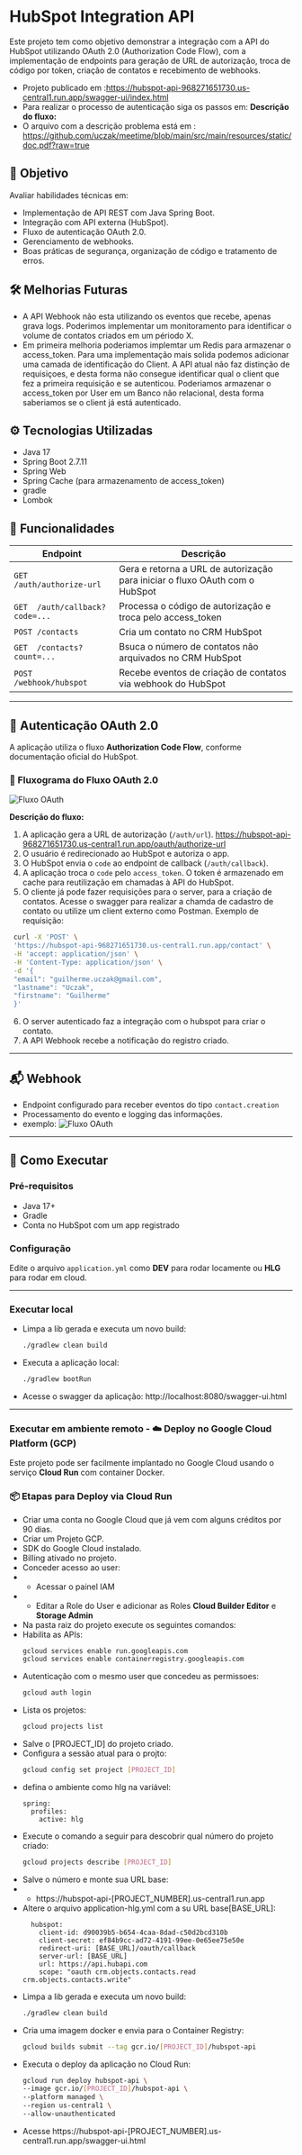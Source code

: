 # HubSpot Integration API

Este projeto tem como objetivo demonstrar a integração com a API do HubSpot utilizando OAuth 2.0 (Authorization Code Flow), com a implementação de endpoints para geração de URL de autorização, troca de código por token, criação de contatos e recebimento de webhooks.

- Projeto publicado em :https://hubspot-api-968271651730.us-central1.run.app/swagger-ui/index.html
- Para realizar o processo de autenticação siga os passos em: **Descrição do fluxo:**
- O arquivo com a descrição problema está em : https://github.com/uczak/meetime/blob/main/src/main/resources/static/doc.pdf?raw=true
## 📌 Objetivo

Avaliar habilidades técnicas em:

- Implementação de API REST com Java Spring Boot.
- Integração com API externa (HubSpot).
- Fluxo de autenticação OAuth 2.0.
- Gerenciamento de webhooks.
- Boas práticas de segurança, organização de código e tratamento de erros.

## 🛠️ Melhorias Futuras
- A API Webhook não esta utilizando os eventos que recebe, apenas grava logs. Poderimos implementar 
um monitoramento para identificar o volume de contatos criados em um périodo X.
- Em primeira melhoria poderiamos implemtar um Redis para armazenar o access_token.
Para uma implementação mais solida podemos adicionar uma camada de identificação 
do Client. A API atual não faz distinção de requisiçoes, e desta forma não consegue
identificar qual o client que fez a primeira requisição e se autenticou. Poderiamos
armazenar o access_token por User em um Banco não relacional, desta 
forma saberiamos se o client já está autenticado.
 

## ⚙️ Tecnologias Utilizadas

- Java 17
- Spring Boot 2.7.11
- Spring Web
- Spring Cache (para armazenamento de access_token)
- gradle
- Lombok

## 🧩 Funcionalidades

| Endpoint                       | Descrição                                                                    |
|--------------------------------|------------------------------------------------------------------------------|
| `GET  /auth/authorize-url`     | Gera e retorna a URL de autorização para iniciar o fluxo OAuth com o HubSpot |
| `GET  /auth/callback?code=...` | Processa o código de autorização e troca pelo access_token                   |
| `POST /contacts`               | Cria um contato no CRM HubSpot                                               |
| `GET  /contacts?count=...`     | Bsuca o número de contatos não arquivados no CRM HubSpot                     |
| `POST /webhook/hubspot`        | Recebe eventos de criação de contatos via webhook do HubSpot                 |

---

## 🔐 Autenticação OAuth 2.0

A aplicação utiliza o fluxo **Authorization Code Flow**, conforme documentação oficial do HubSpot.

### 🔁 Fluxograma do Fluxo OAuth 2.0
 ![Fluxo OAuth](https://github.com/uczak/meetime/blob/main/src/main/resources/static/hubspot-oauth-flow.PNG?raw=true)

**Descrição do fluxo:**

1. A aplicação gera a URL de autorização (`/auth/url`). https://hubspot-api-968271651730.us-central1.run.app/oauth/authorize-url
2. O usuário é redirecionado ao HubSpot e autoriza o app.
3. O HubSpot envia o `code` ao endpoint de callback (`/auth/callback`).
4. A aplicação troca o `code` pelo `access_token`. O token é armazenado em cache para reutilização em chamadas à API do HubSpot.
5. O cliente já pode fazer requisições para o server, para a criação de 
contatos. Acesse o swagger para realizar a chamda de cadastro de contato 
ou utilize um client externo como Postman. Exemplo de requisição:
  ```bash
   curl -X 'POST' \
   'https://hubspot-api-968271651730.us-central1.run.app/contact' \
   -H 'accept: application/json' \
   -H 'Content-Type: application/json' \
   -d '{
   "email": "guilherme.uczak@gmail.com",
   "lastname": "Uczak",
   "firstname": "Guilherme"
   }'
   ```
6. O server autenticado faz a integração com o hubspot para criar o contato.
7. A API Webhook recebe a notificação do registro criado.
---

## 📬 Webhook

- Endpoint configurado para receber eventos do tipo `contact.creation`
- Processamento do evento e logging das informações.
- exemplo:
  ![Fluxo OAuth](https://github.com/uczak/meetime/blob/main/src/main/resources/static/webhook-event.PNG?raw=true)
---

## 🚀 Como Executar

### Pré-requisitos

- Java 17+
- Gradle
- Conta no HubSpot com um app registrado

### Configuração

Edite o arquivo `application.yml` como **DEV** para rodar locamente ou **HLG** para rodar em cloud.

---
### Executar local
- Limpa a lib gerada e executa um novo build:
  ```bash
  ./gradlew clean build
- Executa a aplicação local:
  ```bash
  ./gradlew bootRun
- Acesse o swagger da aplicação: http://localhost:8080/swagger-ui.html

---
### Executar em ambiente remoto - ☁️ Deploy no Google Cloud Platform (GCP)

Este projeto pode ser facilmente implantado no Google Cloud usando o serviço **Cloud Run** com container Docker.

### 📦 Etapas para Deploy via Cloud Run

- Criar uma conta no Google Cloud que já vem com alguns créditos por 90 dias.
- Criar um Projeto GCP.
- SDK do Google Cloud instalado.
- Billing ativado no projeto.
- Conceder acesso ao user:
- - Acessar o painel IAM
- - Editar a Role do User e adicionar as Roles **Cloud Builder Editor** e **Storage Admin**
- Na pasta raiz do projeto execute os seguintes comandos:
- Habilita as APIs:
  ```bash
  gcloud services enable run.googleapis.com
  gcloud services enable containerregistry.googleapis.com
- Autenticação com o mesmo user que concedeu as permissoes:
  ```bash
  gcloud auth login
- Lista os projetos:
  ```bash
  gcloud projects list
- Salve o [PROJECT_ID] do projeto criado.
- Configura a sessão atual para o projto:
  ```bash
  gcloud config set project [PROJECT_ID]

- defina o ambiente como hlg na variável:
  ```
  spring:
    profiles:
      active: hlg
- Execute o comando a seguir para  descobrir qual número do projeto criado:
  ```bash
  gcloud projects describe [PROJECT_ID]
- Salve o número e monte sua URL base:
-  - https://hubspot-api-[PROJECT_NUMBER].us-central1.run.app
- Altere o arquivo application-hlg.yml com a su URL base[BASE_URL]:
  ```properties
    hubspot:
      client-id: d90039b5-b654-4caa-8dad-c50d2bcd310b
      client-secret: ef84b9cc-ad72-4191-99ee-0e65ee75e50e
      redirect-uri: [BASE_URL]/oauth/callback
      server-url: [BASE_URL]
      url: https://api.hubapi.com
      scope: "oauth crm.objects.contacts.read crm.objects.contacts.write"
- Limpa a lib gerada e executa um novo build:
  ```bash
  ./gradlew clean build
- Cria uma imagem docker e envia para o Container Registry:
  ```bash
  gcloud builds submit --tag gcr.io/[PROJECT_ID]/hubspot-api
- Executa o deploy da aplicação no Cloud Run:
  ```bash
  gcloud run deploy hubspot-api \
  --image gcr.io/[PROJECT_ID]/hubspot-api \
  --platform managed \
  --region us-central1 \
  --allow-unauthenticated
  ```
- Acesse https://hubspot-api-[PROJECT_NUMBER].us-central1.run.app/swagger-ui.html



